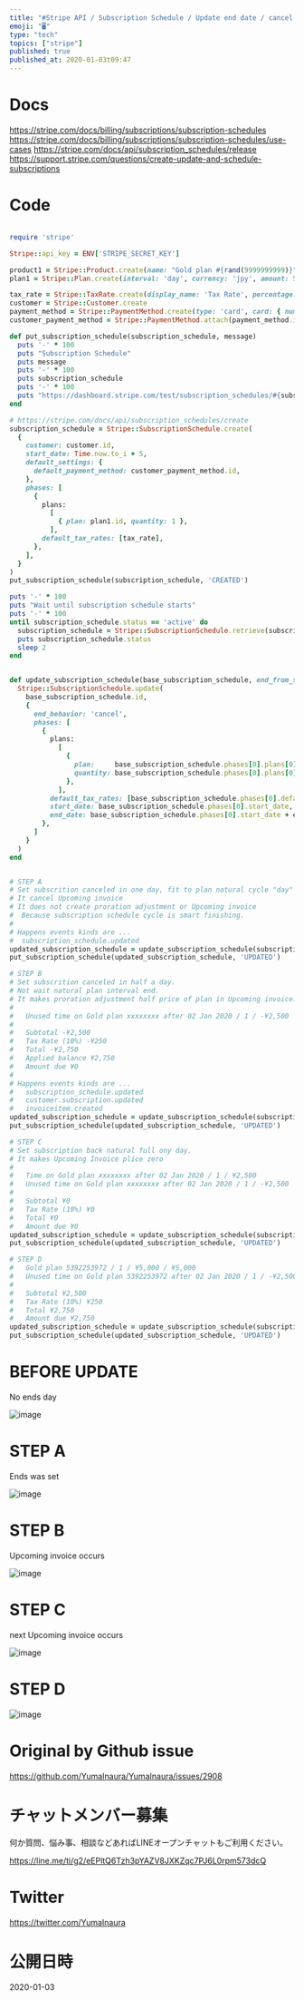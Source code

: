 ```yaml
---
title: "#Stripe API / Subscription Schedule / Update end date / cancel Subscri"
emoji: "🖥"
type: "tech"
topics: ["stripe"]
published: true
published_at: 2020-01-03t09:47
---
```


# Docs

https://stripe.com/docs/billing/subscriptions/subscription-schedules
https://stripe.com/docs/billing/subscriptions/subscription-schedules/use-cases
https://stripe.com/docs/api/subscription_schedules/release
https://support.stripe.com/questions/create-update-and-schedule-subscriptions

# Code

```rb

require 'stripe'

Stripe::api_key = ENV['STRIPE_SECRET_KEY']

product1 = Stripe::Product.create(name: "Gold plan #{rand(9999999999)}")
plan1 = Stripe::Plan.create(interval: 'day', currency: 'jpy', amount: 5000, product: product1.id, usage_type: 'licensed')

tax_rate = Stripe::TaxRate.create(display_name: 'Tax Rate', percentage: 10.0, inclusive: false)
customer = Stripe::Customer.create
payment_method = Stripe::PaymentMethod.create(type: 'card', card: { number: '4242424242424242', exp_year: 2030, exp_month: 01})
customer_payment_method = Stripe::PaymentMethod.attach(payment_method.id, customer: customer.id)

def put_subscription_schedule(subscription_schedule, message)
  puts '-' * 100
  puts "Subscription Schedule"
  puts message
  puts '-' * 100
  puts subscription_schedule
  puts '-' * 100
  puts "https://dashboard.stripe.com/test/subscription_schedules/#{subscription_schedule.id}"
end

# https://stripe.com/docs/api/subscription_schedules/create
subscription_schedule = Stripe::SubscriptionSchedule.create(
  {
    customer: customer.id,
    start_date: Time.now.to_i + 5,
    default_settings: {
      default_payment_method: customer_payment_method.id,
    },
    phases: [
      {
        plans:
          [
            { plan: plan1.id, quantity: 1 },
          ],
        default_tax_rates: [tax_rate],
      },
    ],
  }
)
put_subscription_schedule(subscription_schedule, 'CREATED')

puts '-' * 100
puts "Wait until subscription schedule starts"
puts '-' * 100
until subscription_schedule.status == 'active' do
  subscription_schedule = Stripe::SubscriptionSchedule.retrieve(subscription_schedule.id)
  puts subscription_schedule.status
  sleep 2
end


def update_subscription_schedule(base_subscription_schedule, end_from_start_date: )
  Stripe::SubscriptionSchedule.update(
    base_subscription_schedule.id,
    {
      end_behavior: 'cancel',
      phases: [
        {
          plans:
            [
              {
                plan:     base_subscription_schedule.phases[0].plans[0].plan,
                quantity: base_subscription_schedule.phases[0].plans[0].quantity
              },
            ],
          default_tax_rates: [base_subscription_schedule.phases[0].default_tax_rates[0].id],
          start_date: base_subscription_schedule.phases[0].start_date,
          end_date: base_subscription_schedule.phases[0].start_date + end_from_start_date
        },
      ]
    }
  )
end


# STEP A
# Set subscrition canceled in one day, fit to plan natural cycle "day"
# It cancel Upcoming invoice 
# It does not create proration adjustment or Upcoming invoice
#  Because subscription schedule cycle is smart finishing.
#
# Happens events kinds are ...
#  subscription_schedule.updated
updated_subscription_schedule = update_subscription_schedule(subscription_schedule, end_from_start_date: 24*60*60)
put_subscription_schedule(updated_subscription_schedule, 'UPDATED')

# STEP B
# Set subscrition canceled in half a day.
# Not wait natural plan interval end.
# It makes proration adjustment half price of plan in Upcoming invoice.
#
#   Unused time on Gold plan xxxxxxxx after 02 Jan 2020 / 1 / -¥2,500
#
#   Subtotal -¥2,500
#   Tax Rate (10%) -¥250
#   Total -¥2,750
#   Applied balance ¥2,750
#   Amount due ¥0
#
# Happens events kinds are ...
#   subscription_schedule.updated
#   customer.subscription.updated
#   invoiceitem.created
updated_subscription_schedule = update_subscription_schedule(subscription_schedule, end_from_start_date: 12*60*60)
put_subscription_schedule(updated_subscription_schedule, 'UPDATED')

# STEP C
# Set subscription back natural full ony day.
# It makes Upcoming Invoice plice zero
#
#   Time on Gold plan xxxxxxxx after 02 Jan 2020 / 1 / ¥2,500
#   Unused time on Gold plan xxxxxxxx after 02 Jan 2020 / 1 / -¥2,500
#
#   Subtotal ¥0
#   Tax Rate (10%) ¥0
#   Total ¥0
#   Amount due ¥0
updated_subscription_schedule = update_subscription_schedule(subscription_schedule, end_from_start_date: 24*60*60)
put_subscription_schedule(updated_subscription_schedule, 'UPDATED')

# STEP D
#   Gold plan 5392253972 / 1 / ¥5,000 / ¥5,000
#   Unused time on Gold plan 5392253972 after 02 Jan 2020 / 1 / -¥2,500
#
#   Subtotal ¥2,500
#   Tax Rate (10%) ¥250
#   Total ¥2,750
#   Amount due ¥2,750
updated_subscription_schedule = update_subscription_schedule(subscription_schedule, end_from_start_date: 36*60*60)
put_subscription_schedule(updated_subscription_schedule, 'UPDATED')

```

# BEFORE UPDATE

No ends day

![image](https://user-images.githubusercontent.com/13635059/71647420-2b896880-2d3a-11ea-96fe-80bd5d62024b.png)

# STEP A

Ends was set

![image](https://user-images.githubusercontent.com/13635059/71647438-54a9f900-2d3a-11ea-8809-d4e27f9b8436.png)



# STEP B

Upcoming invoice occurs

![image](https://user-images.githubusercontent.com/13635059/71647445-6e4b4080-2d3a-11ea-9b55-b2cccb7200ea.png)


# STEP C

next Upcoming invoice occurs

![image](https://user-images.githubusercontent.com/13635059/71647457-84f19780-2d3a-11ea-82d2-ec96fbb43f1f.png)

# STEP D

![image](https://user-images.githubusercontent.com/13635059/71647468-bc604400-2d3a-11ea-9470-410ab279bda5.png)


# Original by Github issue

https://github.com/YumaInaura/YumaInaura/issues/2908








<!-- Update From Qiita API -->

# チャットメンバー募集


何か質問、悩み事、相談などあればLINEオープンチャットもご利用ください。

https://line.me/ti/g2/eEPltQ6Tzh3pYAZV8JXKZqc7PJ6L0rpm573dcQ





# Twitter


https://twitter.com/YumaInaura


<!-- Update From Qiita API -->



# 公開日時

2020-01-03
